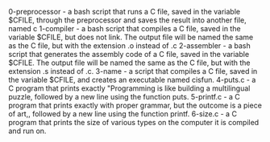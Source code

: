 0-preprocessor - a bash script that runs a C file, saved in the variable $CFILE, through the preprocessor and saves the result into another file, named c
1-compiler - a bash script that compiles a C file, saved in the variable $CFILE, but does not link. The output file will be named the same as the C file, but with the extension .o instead of .c
2-assembler - a bash script that generates the assembly code of a C file, saved in the variable $CFILE. The output file will be named the same as the C file, but with the extension .s instead of .c.
3-name - a script that compiles a C file, saved in the variable $CFILE, and creates an executable named cisfun.
4-puts.c - a C program that prints exactly "Programming is like building a multilingual puzzle, followed by a new line using the function puts.
5-printf.c - a C program that prints exactly with proper grammar, but the outcome is a piece of art,, followed by a new line using the function printf.
6-size.c - a C program that prints the size of various types on the computer it is compiled and run on.
